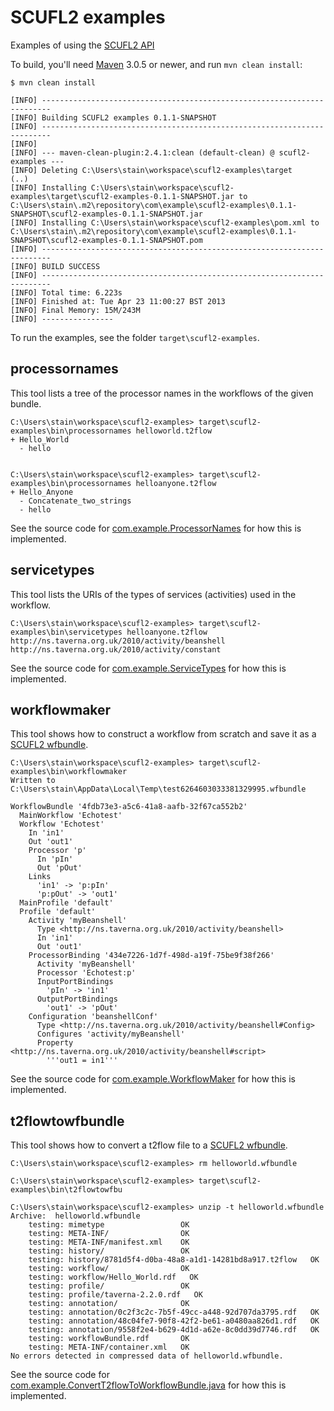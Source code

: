 SCUFL2 examples
===============

Examples of using the [SCUFL2 API](http://dev.mygrid.org.uk/wiki/display/developer/SCUFL2+API)

To build, you'll need [Maven](http://maven.apache.org/download.cgi) 3.0.5 or newer, and run ```mvn clean install```:

    $ mvn clean install
    
    [INFO] ------------------------------------------------------------------------
    [INFO] Building SCUFL2 examples 0.1.1-SNAPSHOT
    [INFO] ------------------------------------------------------------------------
    [INFO] 
    [INFO] --- maven-clean-plugin:2.4.1:clean (default-clean) @ scufl2-examples ---
    [INFO] Deleting C:\Users\stain\workspace\scufl2-examples\target
    (..)
    [INFO] Installing C:\Users\stain\workspace\scufl2-examples\target\scufl2-examples-0.1.1-SNAPSHOT.jar to C:\Users\stain\.m2\repository\com\example\scufl2-examples\0.1.1-SNAPSHOT\scufl2-examples-0.1.1-SNAPSHOT.jar
    [INFO] Installing C:\Users\stain\workspace\scufl2-examples\pom.xml to C:\Users\stain\.m2\repository\com\example\scufl2-examples\0.1.1-SNAPSHOT\scufl2-examples-0.1.1-SNAPSHOT.pom
    [INFO] ------------------------------------------------------------------------
    [INFO] BUILD SUCCESS
    [INFO] ------------------------------------------------------------------------
    [INFO] Total time: 6.223s
    [INFO] Finished at: Tue Apr 23 11:00:27 BST 2013
    [INFO] Final Memory: 15M/243M
    [INFO] ----------------    

To run the examples, see the folder ```target\scufl2-examples```.

processornames
--------------
This tool lists a tree of the processor names in the workflows of the given bundle.

    C:\Users\stain\workspace\scufl2-examples> target\scufl2-examples\bin\processornames helloworld.t2flow
    + Hello_World
      - hello
    
    
    C:\Users\stain\workspace\scufl2-examples> target\scufl2-examples\bin\processornames helloanyone.t2flow
    + Hello_Anyone
      - Concatenate_two_strings
      - hello

See the source code for [com.example.ProcessorNames](src/main/java/com/example/ProcessorNames.java) for how this is implemented.


servicetypes
------------
This tool lists the URIs of the types of services (activities) used in the workflow.

    C:\Users\stain\workspace\scufl2-examples> target\scufl2-examples\bin\servicetypes helloanyone.t2flow
    http://ns.taverna.org.uk/2010/activity/beanshell
    http://ns.taverna.org.uk/2010/activity/constant

See the source code for [com.example.ServiceTypes](src/main/java/com/example/ServiceTypes.java) for how this is implemented.


workflowmaker
-------------
This tool shows how to construct a workflow from scratch and save it as a [SCUFL2 wfbundle](http://dev.mygrid.org.uk/wiki/display/developer/Taverna+Workflow+Bundle).

    C:\Users\stain\workspace\scufl2-examples> target\scufl2-examples\bin\workflowmaker
    Written to C:\Users\stain\AppData\Local\Temp\test6264603033381329995.wfbundle
    
    WorkflowBundle '4fdb73e3-a5c6-41a8-aafb-32f67ca552b2'
      MainWorkflow 'Echotest'
      Workflow 'Echotest'
        In 'in1'
        Out 'out1'
        Processor 'p'
          In 'pIn'
          Out 'pOut'
        Links
          'in1' -> 'p:pIn'
          'p:pOut' -> 'out1'
      MainProfile 'default'
      Profile 'default'
        Activity 'myBeanshell'
          Type <http://ns.taverna.org.uk/2010/activity/beanshell>
          In 'in1'
          Out 'out1'
        ProcessorBinding '434e7226-1d7f-498d-a19f-75be9f38f266'
          Activity 'myBeanshell'
          Processor 'Echotest:p'
          InputPortBindings
            'pIn' -> 'in1'
          OutputPortBindings
            'out1' -> 'pOut'
        Configuration 'beanshellConf'
          Type <http://ns.taverna.org.uk/2010/activity/beanshell#Config>
          Configures 'activity/myBeanshell'
          Property <http://ns.taverna.org.uk/2010/activity/beanshell#script>
            '''out1 = in1'''


See the source code for [com.example.WorkflowMaker](src/main/java/com/example/WorkflowMaker.java) for how this is implemented.


t2flowtowfbundle
----------------

This tool shows how to convert a t2flow file to a [SCUFL2 wfbundle](http://dev.mygrid.org.uk/wiki/display/developer/Taverna+Workflow+Bundle).

    C:\Users\stain\workspace\scufl2-examples> rm helloworld.wfbundle
    
    C:\Users\stain\workspace\scufl2-examples> target\scufl2-examples\bin\t2flowtowfbu
    
    C:\Users\stain\workspace\scufl2-examples> unzip -t helloworld.wfbundle
    Archive:  helloworld.wfbundle
        testing: mimetype                 OK
        testing: META-INF/                OK
        testing: META-INF/manifest.xml    OK
        testing: history/                 OK
        testing: history/8781d5f4-d0ba-48a8-a1d1-14281bd8a917.t2flow   OK
        testing: workflow/                OK
        testing: workflow/Hello_World.rdf   OK
        testing: profile/                 OK
        testing: profile/taverna-2.2.0.rdf   OK
        testing: annotation/              OK
        testing: annotation/0c2f3c2c-7b5f-49cc-a448-92d707da3795.rdf   OK
        testing: annotation/48c04fe7-90f8-42f2-be61-a0480aa826d1.rdf   OK
        testing: annotation/9558f2e4-b629-4d1d-a62e-8c0dd39d7746.rdf   OK
        testing: workflowBundle.rdf       OK
        testing: META-INF/container.xml   OK
    No errors detected in compressed data of helloworld.wfbundle.

See the source code for [com.example.ConvertT2flowToWorkflowBundle.java](src/main/java/com/example/ConvertT2flowToWorkflowBundle.java) for how this is implemented.


